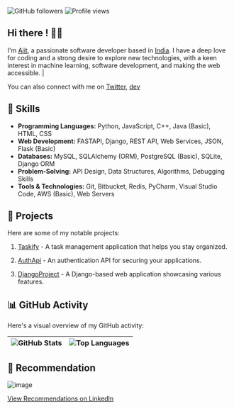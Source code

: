 ![GitHub followers](https://img.shields.io/github/followers/aj7tt?style=social)
![Profile views](https://komarev.com/ghpvc/?username=aj7tt&color=green)

## Hi there ! 👨‍💻

I'm [Ajit](https://github.com/aj7tt), a passionate software developer based in [India](https://en.wikipedia.org/wiki/List_of_cities_and_towns_in_your_location). I have a deep love for coding and a strong desire to explore new technologies, with a keen interest in machine learning, software development, and making the web accessible. 
|

You can also connect with me on [Twitter](https://twitter.com/aj7ttt), [dev](https://dev.to/aj7tt)

## 🔧 Skills

- **Programming Languages:** Python, JavaScript, C++, Java (Basic), HTML, CSS
- **Web Development:** FASTAPI, Django, REST API, Web Services, JSON, Flask (Basic)
- **Databases:** MySQL, SQLAlchemy (ORM), PostgreSQL (Basic), SQLite, Django ORM
- **Problem-Solving:** API Design, Data Structures, Algorithms, Debugging Skills
- **Tools & Technologies:** Git, Bitbucket, Redis, PyCharm, Visual Studio Code, AWS (Basic), Web Servers

## 🚀 Projects

Here are some of my notable projects:

1. [Taskify](https://github.com/aj7tt/Taskify) - A task management application that helps you stay organized.

2. [AuthApi](https://github.com/aj7tt/authApi) - An authentication API for securing your applications.

3. [DjangoProject](https://github.com/aj7tt/DjangoProject) - A Django-based web application showcasing various features.

## 📊 GitHub Activity

Here's a visual overview of my GitHub activity:

| ![GitHub Stats](https://github-readme-stats.vercel.app/api?username=aj7tt&show_icons=true&theme=dark) | ![Top Languages](https://github-readme-stats.vercel.app/api/top-langs/?username=aj7tt&layout=compact&theme=dark) |
| --- | --- |

## 👥 Recommendation

![image](https://github.com/aj7tt/aj7tt/assets/67835881/22a93d22-59ff-4710-b490-151976213955)

[View Recommendations on LinkedIn](https://www.linkedin.com/in/aj7t/details/recommendations/)
